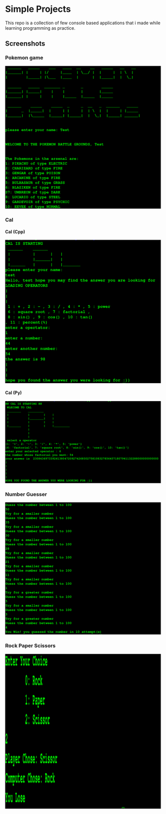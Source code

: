 
# Simple Projects

This repo is a collection of few console based applications that i made while learning programming as practice. 


## Screenshots

### Pokemon game

![App Screenshot](/snapshots/pokemon.png)

### Cal 

#### Cal (Cpp)

![App Screenshot](/snapshots/calcpp.png)

#### Cal (Py)

![App Screenshot](/snapshots/calpy.PNG)

### Number Guesser

![App Screenshot](snapshots/numguess.png)

### Rock Paper Scissors
<img src="snapshots/rockpapersci.png" width="800" height="500"/>
